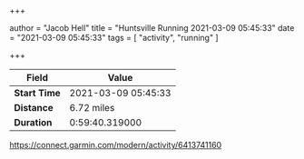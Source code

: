 +++

author = "Jacob Hell"
title = "Huntsville Running 2021-03-09 05:45:33"
date = "2021-03-09 05:45:33"
tags = [
    "activity", "running"
]

+++

<!--more-->

|Field  |Value  |
|--- | --- |
|**Start Time**|2021-03-09 05:45:33|
|**Distance**|6.72 miles|
|**Duration**|0:59:40.319000|

https://connect.garmin.com/modern/activity/6413741160